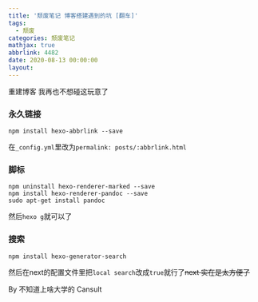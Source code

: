 ```yaml
---
title: '颓废笔记 博客搭建遇到的坑 [翻车]'
tags:
  - 颓废
categories: 颓废笔记
mathjax: true
abbrlink: 4482
date: 2020-08-13 00:00:00
layout:
---
```




重建博客 我再也不想碰这玩意了

<!--more-->

### 永久链接

```
npm install hexo-abbrlink --save
```

在`_config.yml`里改为`permalink: posts/:abbrlink.html`

### 脚标

```
npm uninstall hexo-renderer-marked --save
npm install hexo-renderer-pandoc --save
sudo apt-get install pandoc
```

然后`hexo g`就可以了

### 搜索

```
npm install hexo-generator-search
```

然后在next的配置文件里把`local search`改成`true`就行了~~next 实在是太方便了~~

By 不知道上啥大学的 Cansult